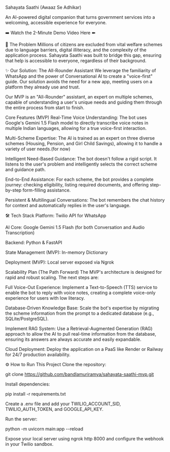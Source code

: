 
Sahayata Saathi (Awaaz Se Adhikar) 

An AI-powered digital companion that turns government services into a welcoming, accessible experience for everyone.

➡️ Watch the 2-Minute Demo Video Here ⬅️

🚀 The Problem
Millions of citizens are excluded from vital welfare schemes due to language barriers, digital illiteracy, and the complexity of the application process. Sahayata Saathi was built to bridge this gap, ensuring that help is accessible to everyone, regardless of their background.

✨ Our Solution: The All-Rounder Assistant
We leverage the familiarity of WhatsApp and the power of Conversational AI to create a "voice-first" guide. Our solution avoids the need for a new app, meeting users on a platform they already use and trust.

Our MVP is an "All-Rounder" assistant, an expert on multiple schemes, capable of understanding a user's unique needs and guiding them through the entire process from start to finish.

Core Features (MVP)
Real-Time Voice Understanding: The bot uses Google's Gemini 1.5 Flash model to directly transcribe voice notes in multiple Indian languages, allowing for a true voice-first interaction.

Multi-Scheme Expertise: The AI is trained as an expert on three diverse schemes (Housing, Pension, and Girl Child Savings), allowing it to handle a variety of user needs.(for now)

Intelligent Need-Based Guidance: The bot doesn't follow a rigid script. It listens to the user's problem and intelligently selects the correct scheme and guidance path.

End-to-End Assistance: For each scheme, the bot provides a complete journey: checking eligibility, listing required documents, and offering step-by-step form-filling assistance.

Persistent & Multilingual Conversations: The bot remembers the chat history for context and automatically replies in the user's language.

🛠️ Tech Stack
Platform: Twilio API for WhatsApp

AI Core: Google Gemini 1.5 Flash (for both Conversation and Audio Transcription)

Backend: Python & FastAPI

State Management (MVP): In-memory Dictionary

Deployment (MVP): Local server exposed via Ngrok

Scalability Plan (The Path Forward)
The MVP's architecture is designed for rapid and robust scaling. The next steps are:

Full Voice-Out Experience: Implement a Text-to-Speech (TTS) service to enable the bot to reply with voice notes, creating a complete voice-only experience for users with low literacy.

Database-Driven Knowledge Base: Scale the bot's expertise by migrating the scheme information from the prompt to a dedicated database (e.g., SQLite/PostgreSQL).

Implement RAG System: Use a Retrieval-Augmented Generation (RAG) approach to allow the AI to pull real-time information from the database, ensuring its answers are always accurate and easily expandable.

Cloud Deployment: Deploy the application on a PaaS like Render or Railway for 24/7 production availability.

⚙️ How to Run This Project
Clone the repository:

git clone https://github.com/bandlamuriramya/sahayata-saathi-mvp.git

Install dependencies:

pip install -r requirements.txt

Create a .env file and add your TWILIO_ACCOUNT_SID, TWILIO_AUTH_TOKEN, and GOOGLE_API_KEY.

Run the server:

python -m uvicorn main:app --reload

Expose your local server using ngrok http 8000 and configure the webhook in your Twilio sandbox.
